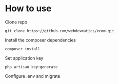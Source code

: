 # How to use


Clone repo

	git clone https://github.com/webdevmatics/ecom.git
Install the composer dependencies

	composer install
Set application key

	php artisan key:generate        
Configure .env and migrate
